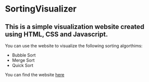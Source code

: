# SortingVisualizer

## This is a simple visualization website created using HTML, CSS and Javascript.

You can use the website to visualize the following sorting algorthims:
- Bubble Sort
- Merge Sort
- Quick Sort

You can find the website  [here](https://allugoutham1024.github.io/Sorting-Visualizer/)
